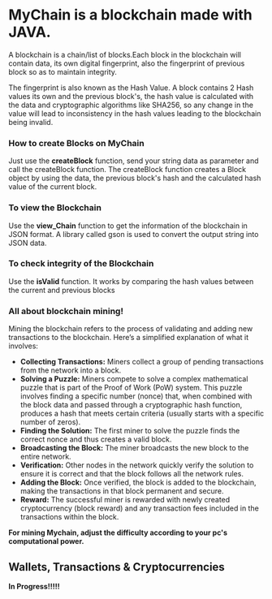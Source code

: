 <h1>MyChain is a blockchain made with JAVA.</h1>

<p>
A blockchain is a chain/list of blocks.Each block in the blockchain will contain data, its own digital fingerprint, also the fingerprint of previous block so as to maintain integrity.

The fingerprint is also known as the Hash Value.
A block contains 2 Hash values its own and the previous block's, the hash value is calculated with the data and cryptographic algorithms like SHA256, so any change in the value will lead to inconsistency in the hash values leading to the blockchain being invalid.

</p>

<h3>How to create Blocks on MyChain</h3>
<p>
Just use the <span><b>createBlock</b></span> function, send your string data as parameter and call the createBlock function.
The createBlock function creates a Block object by using the data, the previous block's hash and the calculated hash value of the current block.
</p>

<h3>To view the Blockchain</h3>
<p>Use the <span><b>view_Chain</b></span> function to get the information of the blockchain in JSON format.
A library called gson is used to convert the output string into JSON data.
</p>

<h3>To check integrity of the Blockchain</h3>
<p>Use the <span><b>isValid</b></span> function.
It works by comparing the hash values between the current and previous blocks 
 </p>

<h3>All about blockchain mining!</h3>
<p>
Mining the blockchain refers to the process of validating and adding new transactions to the blockchain.
Here’s a simplified explanation of what it involves:
<ul>
<li><b>Collecting Transactions:</b> Miners collect a group of pending transactions from the network into a block.</li>
<li><b>Solving a Puzzle:</b> Miners compete to solve a complex mathematical puzzle that is part of the Proof of Work (PoW) system. This puzzle involves finding a specific number (nonce) that, when combined with the block data and passed through a cryptographic hash function, produces a hash that meets certain criteria (usually starts with a specific number of zeros).</li>
<li><b>Finding the Solution:</b> The first miner to solve the puzzle finds the correct nonce and thus creates a valid block.</li>
<li><b>Broadcasting the Block:</b> The miner broadcasts the new block to the entire network.</li>
<li><b>Verification:</b> Other nodes in the network quickly verify the solution to ensure it is correct and that the block follows all the network rules.</li>
<li><b>Adding the Block:</b> Once verified, the block is added to the blockchain, making the transactions in that block permanent and secure.</li>
<li><b>Reward:</b> The successful miner is rewarded with newly created cryptocurrency (block reward) and any transaction fees included in the transactions within the block.</li>
</ul>

<b>For mining Mychain, adjust the difficulty according to your pc's computational power.</b>

</p>

<h2>Wallets, Transactions & Cryptocurrencies</h2>
<b>In Progress!!!!!</b>



